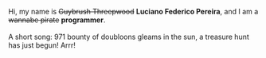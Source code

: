 Hi, my name is ~~Guybrush Threepwood~~ **Luciano Federico Pereira**, and I am a ~~wannabe pirate~~ **programmer**.<br><br>A short song: 971 bounty of doubloons gleams in the sun, a treasure hunt has just begun! Arrr!
